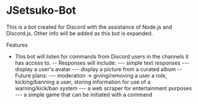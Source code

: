 # JSetsuko-Bot

This is a bot created for Discord with the assistance of Node.js and Discord.js.  Other info will be added as this bot is expanded.

Features
- This bot will listen for commands from Discord users in the channels it has access to.
-- Responses will include:
--- simple text responses
--- display a user's avatar
--- display a picture from a curated album
-- Future plans:
--- moderation -> giving/removing a user a role, kicking/banning a user, storing information for use of a warning/kick/ban system
--- a web scraper for entertainment purposes
--- a simple game that can be initiated with a command